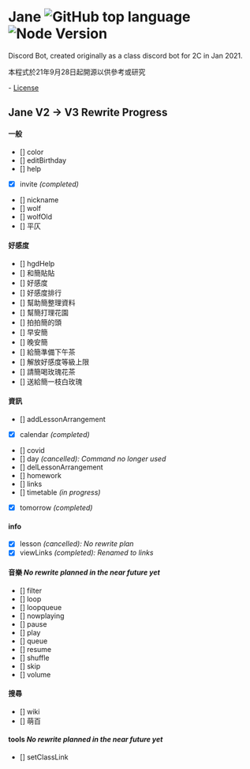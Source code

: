 # Jane ![GitHub top language](https://img.shields.io/github/languages/top/Kai9073/Jane) ![Node Version](https://img.shields.io/badge/node->=16.0.0-brightgreen) 

Discord Bot, created originally as a class discord bot for 2C in Jan 2021. 

本程式於21年9月28日起開源以供參考或研究

\- [License](https://github.com/Kai9073/jane/blob/main/LICENSE) 

## Jane V2 -> V3 Rewrite Progress
#### 一般
- [] color 
- [] editBirthday
- [] help
- [x] invite *(completed)*
- [] nickname
- [] wolf
- [] wolfOld
- [] 平仄
#### 好感度
- [] hgdHelp
- [] 和簡貼貼
- [] 好感度
- [] 好感度排行
- [] 幫助簡整理資料
- [] 幫簡打理花園
- [] 拍拍簡的頭
- [] 早安簡
- [] 晚安簡
- [] 給簡準備下午茶
- [] 解放好感度等級上限
- [] 請簡喝玫瑰花茶
- [] 送給簡一枝白玫瑰
#### 資訊
- [] addLessonArrangement
- [x] calendar *(completed)*
- [] covid
- [] day *(cancelled): Command no longer used*
- [] delLessonArrangement
- [] homework
- [] links
- [] timetable *(in progress)*
- [x] tomorrow *(completed)*
#### info
- [x] lesson  *(cancelled): No rewrite plan*
- [x] viewLinks  *(completed): Renamed to links*
#### 音樂 *No rewrite planned in the near future yet*
- [] filter
- [] loop
- [] loopqueue
- [] nowplaying
- [] pause
- [] play
- [] queue
- [] resume
- [] shuffle
- [] skip
- [] volume
#### 搜尋
- [] wiki
- [] 萌百
#### tools *No rewrite planned in the near future yet*
- [] setClassLink